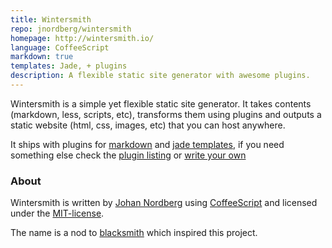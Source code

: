 ```yaml
---
title: Wintersmith
repo: jnordberg/wintersmith
homepage: http://wintersmith.io/
language: CoffeeScript
markdown: true
templates: Jade, + plugins
description: A flexible static site generator with awesome plugins.
---
```


Wintersmith is a simple yet flexible static site generator. It takes contents (markdown, less, scripts, etc), transforms them using plugins and outputs a static website (html, css, images, etc) that you can host anywhere.

It ships with plugins for [markdown](http://daringfireball.net/projects/markdown/) and [jade templates](https://github.com/visionmedia/jade), if you need something else check the [plugin listing](https://github.com/jnordberg/wintersmith/wiki/Plugins) or [write your own](https://github.com/jnordberg/wintersmith/wiki/Writing-plugins)

### About

Wintersmith is written by [Johan Nordberg](http://johan-nordberg.com) using [CoffeeScript](http://coffeescript.org/) and licensed under the [MIT-license](http://en.wikipedia.org/wiki/MIT_License).

The name is a nod to [blacksmith](/blacksmith.html) which inspired this project.
